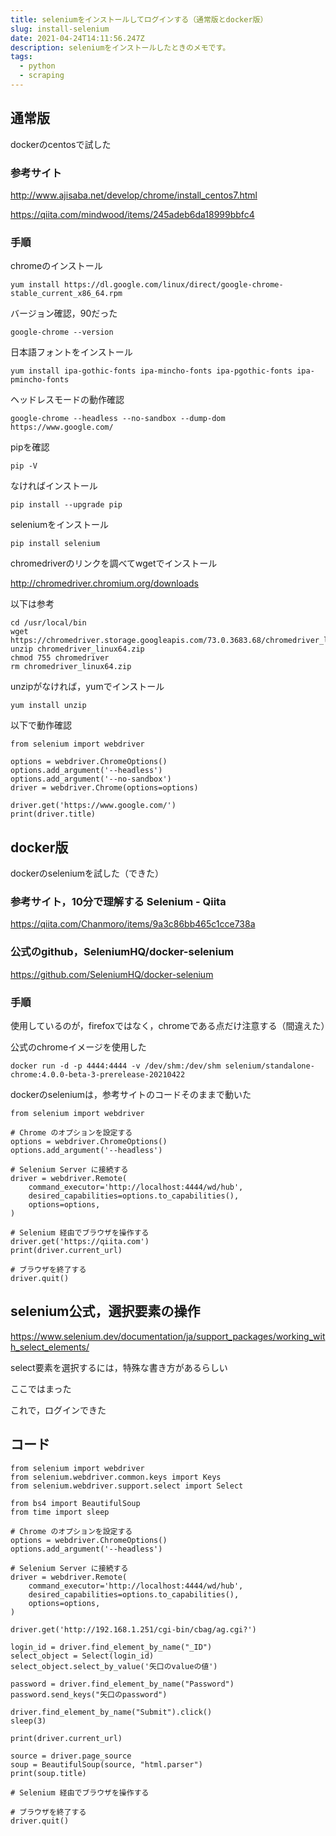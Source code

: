 ```yaml
---
title: seleniumをインストールしてログインする（通常版とdocker版）
slug: install-selenium
date: 2021-04-24T14:11:56.247Z
description: seleniumをインストールしたときのメモです。
tags:
  - python
  - scraping
---
```

## 通常版

dockerのcentosで試した



### 参考サイト


<http://www.ajisaba.net/develop/chrome/install_centos7.html>



<https://qiita.com/mindwood/items/245adeb6da18999bbfc4>


### 手順



chromeのインストール

```
yum install https://dl.google.com/linux/direct/google-chrome-stable_current_x86_64.rpm
```

バージョン確認，90だった

```
google-chrome --version
```

日本語フォントをインストール

```
yum install ipa-gothic-fonts ipa-mincho-fonts ipa-pgothic-fonts ipa-pmincho-fonts
```

ヘッドレスモードの動作確認

```
google-chrome --headless --no-sandbox --dump-dom https://www.google.com/
```

pipを確認

```
pip -V
```

なければインストール

```
pip install --upgrade pip
```

seleniumをインストール

```
pip install selenium
```


chromedriverのリンクを調べてwgetでインストール


http://chromedriver.chromium.org/downloads


以下は参考

```
cd /usr/local/bin
wget https://chromedriver.storage.googleapis.com/73.0.3683.68/chromedriver_linux64.zip
unzip chromedriver_linux64.zip
chmod 755 chromedriver
rm chromedriver_linux64.zip 
```


unzipがなければ，yumでインストール

```
yum install unzip
```

以下で動作確認


```
from selenium import webdriver

options = webdriver.ChromeOptions()
options.add_argument('--headless')
options.add_argument('--no-sandbox')
driver = webdriver.Chrome(options=options)

driver.get('https://www.google.com/')
print(driver.title)
```

## docker版

dockerのseleniumを試した（できた）



### 参考サイト，10分で理解する Selenium - Qiita

<https://qiita.com/Chanmoro/items/9a3c86bb465c1cce738a>


### 公式のgithub，SeleniumHQ/docker-selenium

<https://github.com/SeleniumHQ/docker-selenium>




### 手順

使用しているのが，firefoxではなく，chromeである点だけ注意する（間違えた）

公式のchromeイメージを使用した

```
docker run -d -p 4444:4444 -v /dev/shm:/dev/shm selenium/standalone-chrome:4.0.0-beta-3-prerelease-20210422

```


dockerのseleniumは，参考サイトのコードそのままで動いた
```
from selenium import webdriver

# Chrome のオプションを設定する
options = webdriver.ChromeOptions()
options.add_argument('--headless')

# Selenium Server に接続する
driver = webdriver.Remote(
    command_executor='http://localhost:4444/wd/hub',
    desired_capabilities=options.to_capabilities(),
    options=options,
)

# Selenium 経由でブラウザを操作する
driver.get('https://qiita.com')
print(driver.current_url)

# ブラウザを終了する
driver.quit()
```

## selenium公式，選択要素の操作

<https://www.selenium.dev/documentation/ja/support_packages/working_with_select_elements/>


select要素を選択するには，特殊な書き方があるらしい


ここではまった



これで，ログインできた



## コード
```
from selenium import webdriver
from selenium.webdriver.common.keys import Keys
from selenium.webdriver.support.select import Select

from bs4 import BeautifulSoup
from time import sleep

# Chrome のオプションを設定する
options = webdriver.ChromeOptions()
options.add_argument('--headless')

# Selenium Server に接続する
driver = webdriver.Remote(
    command_executor='http://localhost:4444/wd/hub',
    desired_capabilities=options.to_capabilities(),
    options=options,
)

driver.get('http://192.168.1.251/cgi-bin/cbag/ag.cgi?')

login_id = driver.find_element_by_name("_ID")
select_object = Select(login_id)
select_object.select_by_value('矢口のvalueの値')

password = driver.find_element_by_name("Password")
password.send_keys("矢口のpassword")

driver.find_element_by_name("Submit").click()
sleep(3)

print(driver.current_url)

source = driver.page_source
soup = BeautifulSoup(source, "html.parser")
print(soup.title)

# Selenium 経由でブラウザを操作する

# ブラウザを終了する
driver.quit()
```


